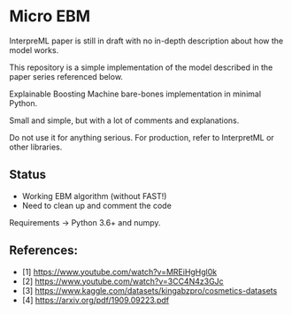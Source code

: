 # Micro EBM
InterpreML paper is still in draft with no in-depth description about how the model works.

This repository is a simple implementation of the model described in the paper series referenced below.

Explainable Boosting Machine bare-bones implementation in minimal Python.

Small and simple, but with a lot of comments and explanations.

Do not use it for anything serious. For production, refer to InterpretML or other libraries.

## Status
- Working EBM algorithm (without FAST!)
- Need to clean up and comment the code

Requirements -> Python 3.6+ and numpy.


## References:
- [1] https://www.youtube.com/watch?v=MREiHgHgl0k
- [2] https://www.youtube.com/watch?v=3CC4N4z3GJc
- [3] https://www.kaggle.com/datasets/kingabzpro/cosmetics-datasets 
- [4] https://arxiv.org/pdf/1909.09223.pdf